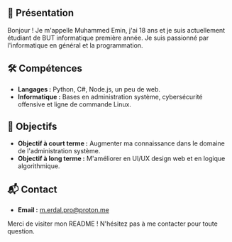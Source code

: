 ## 👋 Présentation
Bonjour ! Je m'appelle Muhammed Emin, j'ai 18 ans et je suis actuellement étudiant de BUT informatique première année. Je suis passionné par l'informatique en général et la programmation.

## 🛠 Compétences
- **Langages :** Python, C#, Node.js, un peu de web.
- **Informatique :** Bases en administration système, cybersécurité offensive et ligne de commande Linux.
  
## 🎯 Objectifs
- **Objectif à court terme :** Augmenter ma connaissance dans le domaine de l'administration système.
- **Objectif à long terme :** M'améliorer en UI/UX design web et en logique algorithmique.

## 📬 Contact
- **Email :** m.erdal.pro@proton.me

Merci de visiter mon README ! N'hésitez pas à me contacter pour toute question.
